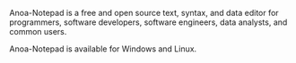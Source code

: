 Anoa-Notepad is a free and open source text, syntax, and data editor for programmers, software developers, software engineers, data analysts, and common users. 

Anoa-Notepad is available for Windows and Linux.
